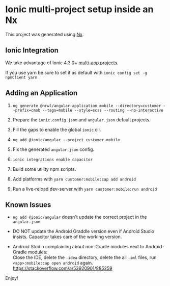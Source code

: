 # Ionic multi-project setup inside an Nx

This project was generated using [Nx](https://nx.dev).

## Ionic Integration

We take advantage of Ionic 4.3.0+ [multi-app projects](https://ionicframework.com/docs/cli/configuration#multi-app-projects).

If you use yarn be sure to set it as default with `ionic config set -g npmClient yarn`

## Adding an Application

1. `ng generate @nrwl/angular:application mobile --directory=customer --prefix=cmob --tags=mobile --style=scss --routing --no-interactive`

2. Prepare the `ionic.config.json` and `angular.json` default projects.

3. Fill the gaps to enable the global `ionic` cli.

4. `ng add @ionic/angular --project customer-mobile`

5. Fix the generated `angular.json` config.

6. `ionic integrations enable capacitor`

7. Build some utility npm scripts.

8. Add platforms with `yarn customer:mobile:cap add android`

9. Run a live-reload dev-server with `yarn customer:mobile:run android`

## Known Issues

- `ng add @ionic/angular` doesn't update the correct project in the `angular.json`

- DO NOT update the Android Graddle version even if Android Studio insists. Capacitor takes care of the working version.

- Android Studio complaining about non-Gradle modules next to Android-Gradle modules:  
  Close the IDE, delete the `.idea` directory, delete the all `.iml` files, run `<app>:mobile:cap open android` again.  
  https://stackoverflow.com/a/53920901/885259

Enjoy!
